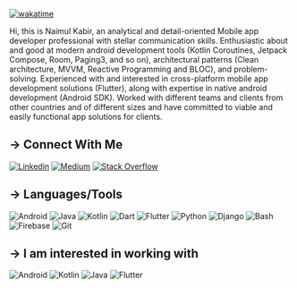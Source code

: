 [![wakatime](https://wakatime.com/badge/user/877bdd59-77ed-4e91-839b-edf730c4e129.svg)](https://wakatime.com/@877bdd59-77ed-4e91-839b-edf730c4e129)

Hi, this is Naimul Kabir, an analytical and detail-oriented Mobile app developer professional with stellar communication skills. Enthusiastic about and good at modern android development tools (Kotlin Coroutines, Jetpack Compose, Room, Paging3, and so on), architectural patterns (Clean architecture, MVVM, Reactive Programming and BLOC), and problem-solving. Experienced with and interested in cross-platform mobile app development solutions (Flutter), along with expertise in native android development (Android SDK). Worked with different teams and clients from other countries and of different sizes and have committed to viable and easily functional app solutions for clients.

## → Connect With Me
[![Linkedin](https://img.shields.io/badge/LinkedIn-0077B5?style=for-the-badge&logo=linkedin&logoColor=white)](https://www.linkedin.com/in/kabirnayeem99/)
[![Medium](https://img.shields.io/badge/Medium-12100E?style=for-the-badge&logo=medium&logoColor=white)](https://kabirnayeem99.medium.com/)
[![Stack Overflow](https://img.shields.io/badge/Stack_Overflow-FE7A16?style=for-the-badge&logo=stack-overflow&logoColor=white)](https://stackoverflow.com/users/9659254)

## → Languages/Tools
![Android](https://img.shields.io/badge/Android-3DDC84?style=for-the-badge&logo=android&logoColor=white)
![Java](https://img.shields.io/badge/Java-ED8B00?style=for-the-badge&logo=java&logoColor=white)
![Kotlin](https://img.shields.io/badge/Kotlin-0095D5?&style=for-the-badge&logo=kotlin&logoColor=white)
![Dart](https://img.shields.io/badge/Dart-0175C2?style=for-the-badge&logo=dart&logoColor=white)
![Flutter](https://img.shields.io/badge/Flutter-02569B?style=for-the-badge&logo=flutter&logoColor=white)
![Python](https://img.shields.io/badge/Python-3776AB?style=for-the-badge&logo=python&logoColor=white)
![Django](https://img.shields.io/badge/Django-092E20?style=for-the-badge&logo=django&logoColor=white)
![Bash](https://img.shields.io/badge/Shell_Script-121011?style=for-the-badge&logo=gnu-bash&logoColor=white)
![Firebase](https://img.shields.io/badge/firebase-ffca28?style=for-the-badge&logo=firebase&logoColor=white)
![Git](https://img.shields.io/badge/Git-F05032?style=for-the-badge&logo=git&logoColor=white)

## → I am interested in working with
![Android](https://img.shields.io/badge/Android-3DDC84?style=for-the-badge&logo=android&logoColor=white)
![Kotlin](https://img.shields.io/badge/Kotlin-0095D5?&style=for-the-badge&logo=kotlin&logoColor=white)
![Java](https://img.shields.io/badge/Java-ED8B00?style=for-the-badge&logo=java&logoColor=white)
![Flutter](https://img.shields.io/badge/Flutter-02569B?style=for-the-badge&logo=flutter&logoColor=white)

<!-- ## → Stats

<p align="center">
<img src="https://activity-graph.herokuapp.com/graph?username=kabirnayeem99&theme=github" alt="annshiv" />
</p>

<p><img align="center" src="https://github-readme-stats.vercel.app/api/top-langs?username=kabirnayeem99&show_icons=true&locale=en&layout=compact&theme=dark&hide=javascript,html,makefile" alt="kabirnayeem99" /></p>

<p><a href="https://wakatime.com/@kabirnayeem99"><img align="center" src="https://github-readme-stats.vercel.app/api/wakatime?username=kabirnayeem99&theme=dark&layout=compact&hide=html,groovy" alt="kabirnayeem99" /></a></p>

<p><img align="center" src="https://github-readme-stats.vercel.app/api?username=kabirnayeem99&show_icons=true&locale=en&theme=dark" alt="kabirnayeem99" /></p>

<p><img align="center" src="https://github-readme-streak-stats.herokuapp.com/?user=kabirnayeem99&theme=dark" alt="kabirnayeem99" /></p> -->

